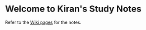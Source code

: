 # Welcome to Kiran's Study Notes
Refer to the [Wiki pages](https://github.com/kirandhamodharan/studynotes/wiki) for the notes.
